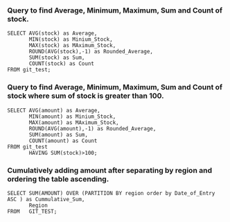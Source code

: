 ### Query to find Average, Minimum, Maximum, Sum and Count of stock.

```{sql}
SELECT AVG(stock) as Average,
       MIN(stock) as Minium_Stock,
       MAX(stock) as MAximum_Stock,
       ROUND(AVG(stock),-1) as Rounded_Average,
       SUM(stock) as Sum,
       COUNT(stock) as Count
FROM git_test;
```

###  Query to find Average, Minimum, Maximum, Sum and Count of stock where sum of stock is greater than 100.

```{sql}
SELECT AVG(amount) as Average,
       MIN(amount) as Minium_Stock,
       MAX(amount) as MAximum_Stock,
       ROUND(AVG(amount),-1) as Rounded_Average,
       SUM(amount) as Sum,
       COUNT(amount) as Count
FROM git_test
       HAVING SUM(stock)>100;
```       

### Cumulatively adding amount after separating by region and ordering the table ascending. 

```{sql}
SELECT SUM(AMOUNT) OVER (PARTITION BY region order by Date_of_Entry ASC ) as Cummulative_Sum,
       Region
FROM   GIT_TEST;
```
